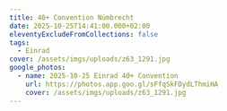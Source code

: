 ```yaml
---
title: 40+ Convention Nümbrecht
date: 2025-10-25T14:41:00.000+02:00
eleventyExcludeFromCollections: false
tags:
  - Einrad
cover: /assets/imgs/uploads/z63_1291.jpg
google_photos:
  - name: 2025-10-25 Einrad 40+ Convention
    url: https://photos.app.goo.gl/sFfqSkFDydLThmiHA
    cover: /assets/imgs/uploads/z63_1291.jpg
---
```

